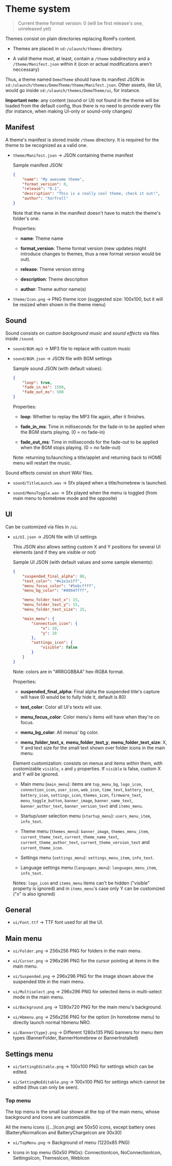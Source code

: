 # Theme system

> Current theme format version: 0 (will be first release's one, unreleased yet)

Themes consist on plain directories replacing RomFs content.

- Themes are placed in `sd:/ulaunch/themes` directory.

- A valid theme must, at least, contain a `/theme` subdirectory and a `/theme/Manifest.json` within it (icon or actual modifications aren't neccessary)

Thus, a theme named `DemoTheme` should have its manifest JSON in `sd:/ulaunch/themes/DemoTheme/theme/Manifest.json`. Other assets, like UI, would go inside `sd:/ulaunch/themes/DemoTheme/ui`, for instance.

**Important note:** any content (sound or UI) not found in the theme will be loaded from the default config, thus there is no need to provide every file (for instance, when making UI-only or sound-only changes)

## Manifest

A theme's manifest is stored inside `/theme` directory. It is required for the theme to be recognized as a valid one.

- `theme/Manifest.json` -> JSON containing theme manifest

   Sample manifest JSON:

    ```json
    {
        "name": "My awesome theme",
        "format_version": 0,
        "release": "0.1",
        "description": "This is a really cool theme, check it out!",
        "author": "XorTroll"
    }
    ```

    Note that the name in the manifest doesn't have to match the theme's folder's one.

    Properties:

    - **name**: Theme name

    - **format_version**: Theme format version (new updates might introduce changes to themes, thus a new format version would be out).

    - **release**: Theme version string

    - **description**: Theme description

    - **author**: Theme author name(s)

- `theme/Icon.png` -> PNG theme icon (suggested size: 100x100, but it will be resized when shown in the theme menu)

## Sound

Sound consists on custom *background music* and *sound effects* via files inside `/sound`.

- `sound/BGM.mp3` -> MP3 file to replace with custom music

- `sound/BGM.json` -> JSON file with BGM settings

   Sample sound JSON (with default values):

    ```json
    {
        "loop": true,
        "fade_in_ms": 1500,
        "fade_out_ms": 500
    }
    ```

    Properties:

    - **loop**: Whether to replay the MP3 file again, after it finishes.

    - **fade_in_ms**: Time in milliseconds for the fade-in to be applied when the BGM starts playing. (0 = no fade-in)

    - **fade_out_ms**: Time in milliseconds for the fade-out to be applied when the BGM stops playing. (0 = no fade-out)

    Note: returning to/launching a title/applet and returning back to HOME menu will restart the music.

Sound effects consist on short WAV files.

- `sound/TitleLaunch.wav` -> Sfx played when a title/homebrew is launched.

- `sound/MenuToggle.wav` -> Sfx played when the menu is toggled (from main menu to homebrew mode and the opposite)

## UI

Can be customized via files in `/ui`.

- `ui/UI.json` -> JSON file with UI settings

   This JSON also allows setting custom X and Y positions for several UI elements (and if they are visible or not)

   Sample UI JSON (with default values and some sample elements):

    ```json
    {
        "suspended_final_alpha": 80,
        "text_color": "#e1e1e1ff",
        "menu_focus_color": "#5ebcffff",
        "menu_bg_color": "#0094ffff",

        "menu_folder_text_x": 15,
        "menu_folder_text_y": 15,
        "menu_folder_text_size": 25,

        "main_menu": {
            "connection_icon": {
                "x": 10,
                "y": 10
            },
            "settings_icon": {
                "visible": false
            }
        }
    }
    ```

    Note: colors are in "#RRGGBBAA" hex-RGBA format.

    Properties:

    - **suspended_final_alpha**: Final alpha the suspended title's capture will have (0 would be to fully hide it, default is 80)

    - **text_color**: Color all UI's texts will use.

    - **menu_focus_color**: Color menu's items will have when they're on focus.

    - **menu_bg_color**: All menus' bg color.

    - **menu_folder_text_x**, **menu_folder_text_y**, **menu_folder_text_size**: X, Y and text size for the small text shown over folder icons in the main menu.

    Element customization: consists on menus and items within them, with customizable `visible`, `x` and `y` properties. If `visible` is false, custom X and Y will be ignored.

    - Main menu (`main_menu`): items are `top_menu_bg`, `logo_icon`, `connection_icon`, `user_icon`, `web_icon`, `time_text`, `battery_text`, `battery_icon`, `settings_icon`, `themes_icon`, `firmware_text`, `menu_toggle_button`, `banner_image`, `banner_name_text`, `banner_author_text`, `banner_version_text` and `items_menu`.

    - Startup/user selection menu (`startup_menu`): `users_menu_item`, `info_text`.

    - Theme menu (`themes_menu`): `banner_image`, `themes_menu_item`, `current_theme_text`, `current_theme_name_text`, `current_theme_author_text`, `current_theme_version_text` and `current_theme_icon`.

    - Settings menu (`settings_menu`): `settings_menu_item`, `info_text`.

    - Language settings menu (`languages_menu`): `languages_menu_item`, `info_text`.

    Notes: `logo_icon` and `items_menu` items can't be hidden ("visible" property is ignored) and in `items_menu`'s case only Y can be customized ("x" is also ignored)

## General

- `ui/Font.ttf` -> TTF font used for all the UI.

## Main menu

- `ui/Folder.png` -> 256x256 PNG for folders in the main menu.

- `ui/Cursor.png` -> 296x296 PNG for the cursor pointing at items in the main menu.

- `ui/Suspended.png` -> 296x296 PNG for the image shown above the suspended title in the main menu.

- `ui/Multiselect.png` -> 296x296 PNG for selected items in multi-select mode in the main menu.

- `ui/Background.png` -> 1280x720 PNG for the main menu's background.

- `ui/Hbmenu.png` -> 256x256 PNG for the option (in homebrew menu) to directly launch normal hbmenu NRO.

- `ui/Banner{type}.png` -> Different 1280x135 PNG banners for menu item types (BannerFolder, BannerHomebrew or BannerInstalled)

## Settings menu

- `ui/SettingEditable.png` -> 100x100 PNG for settings which can be edited.

- `ui/SettingNoEditable.png` -> 100x100 PNG for settings which cannot be edited (thus can only be seen).

### Top menu

The top menu is the small bar shown at the top of the main menu, whose background and icons are customizable.

All the menu icons ({...}Icon.png) are 50x50 icons, except battery ones (BatteryNormalIcon and BatteryChargeIcon are 30x30)

- `ui/TopMenu.png` -> Background of menu (1220x85 PNG)

- Icons in top menu (50x50 PNGs): ConnectionIcon, NoConnectionIcon, SettingsIcon, ThemesIcon, WebIcon